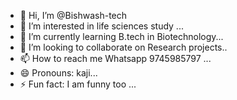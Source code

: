 - 👋 Hi, I’m @Bishwash-tech
- 👀 I’m interested in life sciences study ...
- 🌱 I’m currently learning B.tech in Biotechnology...
- 💞️ I’m looking to collaborate on Research projects..
- 📫 How to reach me Whatsapp 9745985797 ...
- 😄 Pronouns: kaji...
- ⚡ Fun fact: I am funny too ...

<!---
Bishwash-tech/Bishwash-tech is a ✨ special ✨ repository because its `README.md` (this file) appears on your GitHub profile.
You can click the Preview link to take a look at your changes.
--->
